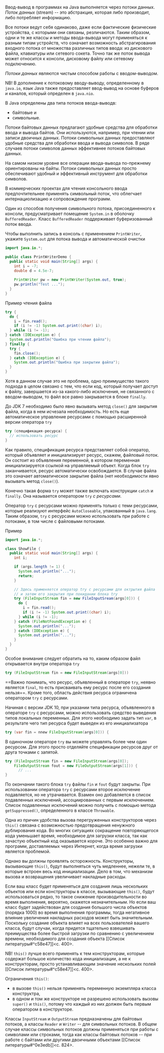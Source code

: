 Ввод-вывод в программах на Java выполняется через потоки данных. _Поток данных_ (stream) -- это абстракция, которая либо производит, либо потребляет информацию. 

Все потоки ведут себя одинаково, даже если фактические физические устройства, с которыми они связаны, резличаются. Таким образом, одни и те же классы и методы ввода-вывода могут применяться к разным типам устройств, что означает возможность абстрагирования входного потока от множества различных типов ввода: из дискового файла, клавиатуры или сетевого сокета. Точно так же поток вывода может относится к консоли, дисковому файлу или сетевому подключению.

_Потоки данных_ являются чистым способом работы с вводом-выводом.

NB! В дополнение к потоковому вводу-выводу, определенному в `java.io`, язык Java также предоставляет ввод-вывод на основе буферов и каналов, который определен в `java.nio`.

В Java определены два типа потоков ввода-выводв:
- байтовые и
- символьные.

Потоки байтовых данных предлагают удобные средства для обработки ввода и вывода байтов. Они используются, например, при чтении или записи двоичных данных. Потоки символьных данных предоставляют удобные средства для обработки ввода и вывода символов. В ряде случаев потоки символов данных эффективнее потоков байтовых данных.

На самом низком уровне все операции ввода-вывода по-прежнему ориентированы на байты. Потоки символьных данных просто обеспечивают удобный и эффективный инструмент для обработки символов.

В коммерческих проектах для чтения консольного ввода предпочтительнее применять символьный поток, что облегчает интернациолизацию и сопровождение программ.

Один из способов получения символьного потока, присоединенного к консоли, предусматривает помещение `System.in` в оболочку `BufferedReader`. Класс `BufferedReader` поддерживает буферизованный поток ввода.

Чтобы выполнить запись в консоль с применением `PrintWriter`, укажите `System.out` для потока вывода и автоматической очистки
```java
import java.io.*;

public class PrintWriterDemo {
  public static void main(String[] args) {
    int i = -7;
    double d = 4.5e-7;
    
    PrintWriter pw = new PrintWriter(System.out, true);
    pw.println("Test ...");
  }
}
```

Пример чтения файла
```java
try {
  do {
    i = fin.read();
    if (i != -1) System.out.print((char) i);
  } while (i != -1);
} catch (IOException e) {
  System.out.println("Ошибка при чтении файла");
} finally {
  try {
    fin.close();
  } catch (IOException e) {
    System.out.println("Ошибка при закрытии файла");
  }
}
```

Хотя в данном случае это не проблема, одно преимущество такого подхода в целом связано с тем, что если код, который получает доступ к файлу, завершается из-за какого-либо исключения, не связанного с вводом-выводом, то файл все равно закрывается в блоке `finally`.

До JDK 7 необходимо было явно вызывать метод `close()` для закрытия файла, когда в нем исчезала необходимость. Но есть еще автоматическое управление ресурсами с помощью расширенной версии оператора `try`
```java
try (спецификация-ресурса) {
  // использовать ресурс
}
```

Как правило, спецификация ресурса представляет собой оператор, который объявляет и инициализирует ресурс, скажем, файловый поток. Он состоит из объявления переменной, в котором переменная инициализируется ссылкой на управляемый объект. Когда блок `try` заканчивается, ресурс автоматически освобождается. В случае файла это означает автоматическое закрытие файла (нет необходимости явно вызывать метод `close()`).

Конечно такая форма `try` может также включать конструкции `catch` и `finally`. Она называется оператором `try` _с ресурсами_.

Оператор `try` с ресурсами можно применять только с теми ресурсами, которые реализуют интерфейс `AutoCloseable`, упакованный в `java.lang`. Таким образом, `try` с ресурсами можно использовать при работе с потоками, в том числе с файловыми потоками.

Пример
```java
import java.io.*;

class ShowFile {
  public static void main(String[] args) {
    int i;

    if (args.length != 1) {
      System.out.println("...");
      return;
    }

    // Здесь применяется оператор try с ресурсами для октрытия файла
    // и затем его закрытия при покидании блока try
    try (FileInputStream fin = new FileInputSream(args[0])) {
      do {
        i = fin.read();
        if (i != -1) System.out.print((char) i);
      } while (i != -1);
    } catch (FileNotFoundException e) {
      System.out.println("...");
    } catch (IOException e) {
      System.out.println("...");
    }
  }
}
```

Особое внимание следует обратить на то, каким образом файл открывается внутри оператора `try` 
```java
try (FileInputStream fin = new FileInputStream(args[0]))
```

==Важно понимать, что ресурс, объявленный в операторе `try`, неявно является `final`, то есть присваивать ему ресурс после его создания нельзя==. Кроме того, область действия ресурса ограничена оператором `try` с ресурсами.

Начиная с версии JDK 10, при указании типа ресурса, объявленного в операторе `try` с ресурсами, можно использовать средство выведения типов локальных переменных. Для этого необходимо задать тип `var`, в результате чего тип ресурса будет выведен из его инициализатора
```java
try (var fin = nnew FileInputStream(args[0])) {
```

В одиночном операторе `try` вы можете управлять более чем один ресурсом. Для этого просто отделяйте спецификации ресурсов друг от друга точками с запятой.
```java
try (FileInputStream fin = new FileInputStream(args[0]); 
	FileOutputStream fout = new FileOutputStream(args[1])) {
      // ...
}
```

По окончании такого блока `try` файлы `fin` и `fout` будут закрыты. При использовании оператора `try` с ресурсами второе исключение подавляется, но не утрачивается. Взамен оно добавляется в список подавленных исключений, ассоциированных с первым исключением. Список подавленных исключений можно получить с помощью метода `getSuppressed()`, определенного в классе `Throwable`.

Одна из причин удобства вызова перегруженных конструкторов через `this()` связана с возможностью предотвращения ненужного дублирования кода. Во многих ситуациях сокращение повторяющегося кода уменьшает время, необходимое для загрузки класса, так как зачастую объектный код оказывается короче. Это особенно важно для программ, доставляемых через Интернет, когда время загрузки является проблемой.

Однако вы должны проявлять осторожность. Конструкторы, вызывающие `this()`, будут выполняться чуть медленнее, нежели те, в которые встроен весь код инициализации. Дело в том, что механизм вызова и возвращения увеличивает накладные расходы. 

Если ваш класс будет применяться для создания лишь нескольких объектов или если конструкторы в классе, вызывающие `this()`, будут использоваться редко, то такое снижение производительности во время выполнения, вероятно, окажется незначительным. Но если ваш класс будет задействован для создания большого числа объектов (порядка 1000) во время выполнения программы, тогда негативное влияние увеличения накладных расходов может быть значительным. Поскольку создание объекта влияет на всех пользователей вашего класса, будут случаи, когда придется тщательно взвешивать преимущества более быстрой загрузки по сравнению с увеличением времени, необходимого для создания объекта [[Список литературы#^c58e47]]<c. 400>.

NB! `this()` лучше всего применять к тем конструкторам, которые содержат большое количество кода инициализации, а не к конструкторам, просто устанавливающим значение нескольких полей [[Список литературы#^c58e47]]<c. 400>.

Ограничения `this()`:
- в вызове `this()` нельзя применять переменную экземпляра класса конструктра,
- в одном и том же конструкторе не разрешено использовать вызовы `super()` и `this()`, потому что каждый из них должен быть первым оператором в конструкторе.

Классы `InputStream` и `OutputStream` предназначены для байтовых потоков, а классы `Reader` и `Writer` -- для символьных потоков. В общем случае классы символьных потоков должны применяться при работы с символами или строками, тогда как классы байтовых потоков -- при работе с байтами или другими двоичными объектами [[Список литературы#^0e3edb]]<c. 824>.

